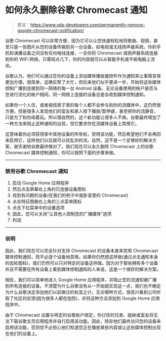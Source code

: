 # 如何永久删除谷歌 Chromecast 通知

> 原文：<https://www.xda-developers.com/permanently-remove-google-chromecast-notification/>

谷歌 Chromecast 可以非常方便，因为它可以让您快速轻松地将歌曲、视频，甚至只是一张图片从您的设备传输到另一台设备，如电视或无线扬声器系统。你的手机和演播设备之间没有任何电线连接，一旦你将 Chromecast 或扬声器系统连接到你的 WiFi 网络，只需轻点几下，你的内容就可以从智能手机或平板电脑上流出。

谷歌认为，他们可以通过在你的设备上添加媒体播放器控件作为通知来让事情变得更加方便。很简单，这确实帮了大忙，但后来他们似乎更进一步，开始将这些媒体控制广播到连接到同一网络的每一台 Android 设备。无论设备使用的帐户是否与您进行流化的帐户相同，同一网络上连接的设备总是会收到媒体控制通知。

如果你一个人住，或者相信房子里的每个人都不会参与到你的流媒体中，这仍然很方便。但是很多人发现他们的室友和家人按下播放/暂停键，甚至把你的流静音，只是为了和你闹着玩。所以很自然的，这个新功能让很多人不爽。谷歌最终增加了一种方法来阻止这种通知的出现，但它要求你在流媒体设备上禁用它。

这意味着你必须获得家中其他设备的所有权，禁用该功能，然后希望他们不会再回来启用它，这样他们以后就可以扰乱你的流。自然，这不是一个足够好的解决方案，谢天谢地谷歌最终做对了。我们现在可以永久删除 Chromecast 上的谷歌 Chromecast 媒体控制通知，你可以按照下面的步骤来做。

* * *

### 禁用谷歌 Chromecast 通知

1.  启动 Google Home 应用程序
2.  然后点击屏幕右上角的已连接设备图标
3.  找到有问题的设备(在我们的例子中是卧室里的 Chromecast)
4.  点击特征图像右上角的三点菜单图标
5.  点击下拉菜单中的设置选项
6.  因此，您可以关闭“让其他人控制您的广播媒体”选项
7.  利润

* * *

### 说明

因此，我们现在可以完全针对支持 Chromecast 的设备本身来禁用 Chromecast 媒体控制通知，而不必逐个设备地禁用。如果你仍然想这样做(通过点击通知本身的齿轮图标)，我们仍然可以只对特定的设备这样做。因为对于那些拥有多个设备并且不需要在所有设备上看到媒体控制通知的人来说，这是一个很好的解决方案。

相反，我们可以简单地进入 Google Home 应用程序，并阻止您的流通知被广播到所有连接的设备。不清楚为什么谷歌没有从一开始就实现这一点，我们也不确定为什么谷歌决定添加他们以前做过的权宜之计。无论哪种方式，很高兴看到公司听取了社区的反馈(因为很多人都在抱怨)，并将这种方法添加到 Google Home 应用程序中。

由于 Chromecast 设置与特定的谷歌账户绑定，你讨厌的兄弟、姐妹或室友将无法下载谷歌主页应用程序并自行启用该功能。因此，除非他们最终访问您的设备来启用该功能，否则您不必担心他们知道您正在播放某些内容或让这些媒体控制出现在他们的设备上。